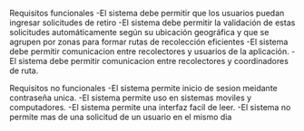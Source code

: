 Requisitos funcionales
-El sistema debe permitir que los usuarios puedan ingresar solicitudes de retiro
-El sistema debe permitir la validación de estas solicitudes automáticamente según su ubicación geográfica y que se agrupen por zonas para formar rutas de recolección eficientes
-El sistema debe permitir comunicacion entre recolectores y usuarios de la aplicación.
-El sistema debe permitir comunicacion entre recolectores y coordinadores de ruta.



Requisitos no funcionales
-El sistema permite inicio de sesion meidante contraseña unica.
-El sistema permite uso en sistemas moviles y computadores.
-El sistema permite una interfaz facil de leer.
-El sistema no permite mas de una solicitud de un usuario en el mismo dia
